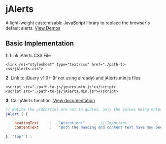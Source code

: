 # jAlerts
A light-weight customizable JavaScript library to replace the browser's default alerts. [View Demos](http://www.jsangerdevelopment.com/jAlerts/index.php)
## Basic Implementation
**1**.   Link jAlerts CSS File
```
<link rel="stylesheet" type="text/css" href="./path-to-css/jAlerts.css">
```
**2**.   Link to jQuery v1.9+ (If not using already) and jAlerts.min.js files.
```
<script src="./path-to-js/jquery.min.js"></script>
<script src="./path-to-js/jAlerts.min.js"></script>
```
**3**.   Call jAlerts function. [View documentation](http://www.jsangerdevelopment.com/jAlerts/overview.php)
```javascript
// Notice the properties are not in quotes, only the values being entered need quotes
jAlert ( {

	headingText		:	"Attention!"	,  // Important 
	contentText		:	"Both the heading and content text have now been changed"	
		
}, "top" ) ;
```

